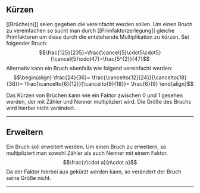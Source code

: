 ## Kürzen
[[Brüche(n)]] seien gegeben die vereinfacht werden sollen.
Um einen Bruch zu vereinfachen so sucht man durch [[Primfaktorzerlegung]] gleiche Primfaktoren um diese durch die entstehende Multiplikation zu kürzen.
Sei folgender Bruch:
$$\frac{125}{235}=\frac{\cancel{5}\cdot5\cdot5}{\cancel{5}\cdot47}=\frac{5^{2}}{47}$$
Alternativ kann ein Bruch ebenfalls wie folgend vereinfacht werden:
$$\begin{align}
	\frac{24}{36}=
	\frac{\cancelto{12}{24}}{\cancelto{18}{36}}=
	\frac{\cancelto{6}{12}}{\cancelto{9}{18}}=
	\frac{6}{9}
\end{align}$$

Das Kürzen von Brüchen kann wie ein Faktor zwischen $0$ und $1$ gesehen werden, der mit Zähler und Nenner multipliziert wird.
Die Größe des Bruchs wird hierbei nicht verändert.

---
## Erweitern
Ein Bruch soll erweitert werden.
Um einen Bruch zu erweitern, so multipliziert man sowohl Zähler als auch Nenner mit einem Faktor.
$$\frac{z\cdot a}{n\cdot a}$$
Da der Faktor hierbei aus gekürzt werden kann, so verändert der Bruch seine Größe nicht.

---